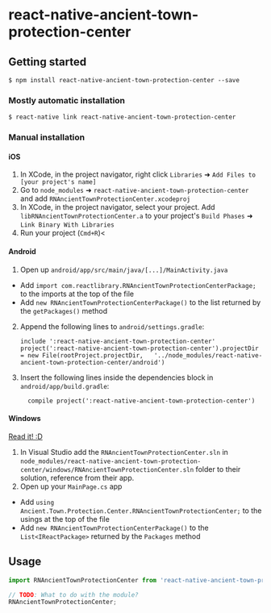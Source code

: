 
# react-native-ancient-town-protection-center

## Getting started

`$ npm install react-native-ancient-town-protection-center --save`

### Mostly automatic installation

`$ react-native link react-native-ancient-town-protection-center`

### Manual installation


#### iOS

1. In XCode, in the project navigator, right click `Libraries` ➜ `Add Files to [your project's name]`
2. Go to `node_modules` ➜ `react-native-ancient-town-protection-center` and add `RNAncientTownProtectionCenter.xcodeproj`
3. In XCode, in the project navigator, select your project. Add `libRNAncientTownProtectionCenter.a` to your project's `Build Phases` ➜ `Link Binary With Libraries`
4. Run your project (`Cmd+R`)<

#### Android

1. Open up `android/app/src/main/java/[...]/MainActivity.java`
  - Add `import com.reactlibrary.RNAncientTownProtectionCenterPackage;` to the imports at the top of the file
  - Add `new RNAncientTownProtectionCenterPackage()` to the list returned by the `getPackages()` method
2. Append the following lines to `android/settings.gradle`:
  	```
  	include ':react-native-ancient-town-protection-center'
  	project(':react-native-ancient-town-protection-center').projectDir = new File(rootProject.projectDir, 	'../node_modules/react-native-ancient-town-protection-center/android')
  	```
3. Insert the following lines inside the dependencies block in `android/app/build.gradle`:
  	```
      compile project(':react-native-ancient-town-protection-center')
  	```

#### Windows
[Read it! :D](https://github.com/ReactWindows/react-native)

1. In Visual Studio add the `RNAncientTownProtectionCenter.sln` in `node_modules/react-native-ancient-town-protection-center/windows/RNAncientTownProtectionCenter.sln` folder to their solution, reference from their app.
2. Open up your `MainPage.cs` app
  - Add `using Ancient.Town.Protection.Center.RNAncientTownProtectionCenter;` to the usings at the top of the file
  - Add `new RNAncientTownProtectionCenterPackage()` to the `List<IReactPackage>` returned by the `Packages` method


## Usage
```javascript
import RNAncientTownProtectionCenter from 'react-native-ancient-town-protection-center';

// TODO: What to do with the module?
RNAncientTownProtectionCenter;
```
  